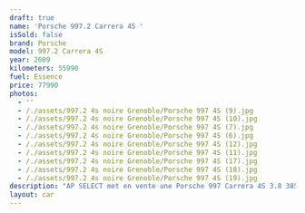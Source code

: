 ```yaml
---
draft: true
name: 'Porsche 997.2 Carrera 4S '
isSold: false
brand: Porsche
model: 997.2 Carrera 4S
year: 2009
kilometers: 55990
fuel: Essence
price: 77990
photos:
  - ''
  - /./assets/997.2 4s noire Grenoble/Porsche 997 4S (9).jpg
  - /./assets/997.2 4s noire Grenoble/Porsche 997 4S (10).jpg
  - /./assets/997.2 4s noire Grenoble/Porsche 997 4S (7).jpg
  - /./assets/997.2 4s noire Grenoble/Porsche 997 4S (6).jpg
  - /./assets/997.2 4s noire Grenoble/Porsche 997 4S (12).jpg
  - /./assets/997.2 4s noire Grenoble/Porsche 997 4S (11).jpg
  - /./assets/997.2 4s noire Grenoble/Porsche 997 4S (17).jpg
  - /./assets/997.2 4s noire Grenoble/Porsche 997 4S (18).jpg
  - /./assets/997.2 4s noire Grenoble/Porsche 997 4S (19).jpg
description: "AP SELECT met en vente une Porsche 997 Carrera 4S 3.8 385cv PDK phase 2.\nModèle du 03/2009 avec 56000km.\n\nCouleur Noir metallic, intérieur cuir entendu noir et surpiqûres grise.\n\nVéhicule origine française \U0001F1EB\U0001F1F7 (Porsche Antibes)\n\nLe véhicule est en parfait état avec carnet complet et historique suivi.\n\nLes pneus et freins sont récents, aucun frais a prévoir.\n\nLe véhicule est équipé d’un échappement SCART piloté avec télécommande.\n\nÉquipements et options :\n- Boîte PDK\n- Toit ouvrant électrique\n- Freinage sport étriers rouge\n- Pack Chrono plus\n- Suspensions PASM+\n- Jantes 19\" Turbo\n- Intérieur Cuir entendu\n- Sièges Sport + électrique à mémoire\n- Pack intérieur Alcantara\n- Sono BOSE\n- Volant Sport +\n- Phares PDLS +\n- Phares Xénon +\n- Projecteurs de jour à LED\n- Fond de compteur blanc\n- Sièges chauffants\n- Régulateur de vitesse\n- Aide au stationnement AR\n- Affichage multifonctions plus\n- Climatisation\n- Éclairage et essuie-glaces automatique\n- Rétroviseurs électriques et chauffants\n- Rétroviseurs int / ext Electrochrome\n- Éclairage d’ambiance\n\nDisponible et visible sur RDV pour acheteur sérieux.\n\nPossibilité d'une garantie 3, 6 ou 12 mois en supplément.\n\nRéalisation des démarches d'immatriculation.\n\nAP SELECT c'est des solutions de courtage et conciergerie sur mesure pour profiter librement de sa passion et de son patrimoine.\n\nPrenez le volant, AP SELECT s'occupe du reste."
layout: car
---
```


